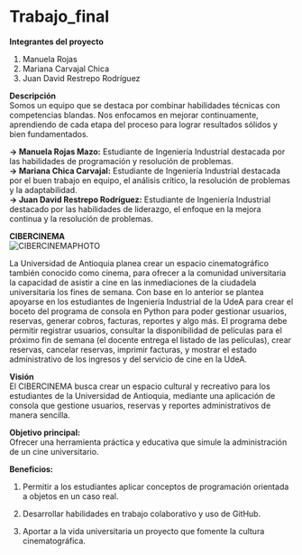 # Trabajo_final  

**Integrantes del proyecto**
1. Manuela Rojas 
2. Mariana Carvajal Chica 
3. Juan David Restrepo Rodríguez    

**Descripción**  
Somos un equipo que se destaca por combinar habilidades técnicas con competencias blandas. Nos enfocamos en mejorar continuamente, aprendiendo de cada etapa del proceso para lograr resultados sólidos y bien fundamentados.  

**-> Manuela Rojas Mazo:** Estudiante de Ingeniería Industrial destacada por las habilidades de programación y resolución de problemas.  
**-> Mariana Chica Carvajal:**  Estudiante de Ingeniería Industrial destacada por el buen trabajo en equipo, el análisis crítico, la resolución de problemas y la adaptabilidad.  
**-> Juan David Restrepo Rodríguez:**   Estudiante de Ingeniería Industrial destacado por las habilidades de liderazgo, el enfoque en la mejora continua y la resolución de problemas.  

**CIBERCINEMA**  
![CIBERCINEMAPHOTO](https://sdmntprnorthcentralus.oaiusercontent.com/files/00000000-1d00-622f-8bd0-90af5ae1a658/raw?se=2025-09-29T22%3A28%3A18Z&sp=r&sv=2024-08-04&sr=b&scid=a66f37ee-f495-55ae-91fc-bc645d3dfd42&skoid=e9d2f8b1-028a-4cff-8eb1-d0e66fbefcca&sktid=a48cca56-e6da-484e-a814-9c849652bcb3&skt=2025-09-29T18%3A47%3A14Z&ske=2025-09-30T18%3A47%3A14Z&sks=b&skv=2024-08-04&sig=yPSK19%2B1p3SWJS%2BWLvQHD9LYQfEHHmSuUVrbWBdWas4%3D)


La Universidad de Antioquia planea crear un espacio cinematográfico también conocido como cinema, para ofrecer a la comunidad universitaria la capacidad de asistir a cine en las inmediaciones de la ciudadela universitaria los fines de semana. Con base en lo anterior se plantea apoyarse en los estudiantes de Ingeniería Industrial de la UdeA para crear el boceto del programa de consola en Python para poder gestionar usuarios, reservas, generar cobros, facturas, reportes y algo más. El programa debe permitir registrar usuarios, consultar la disponibilidad de películas para el próximo fin de semana (el docente entrega el listado de las películas), crear reservas, cancelar reservas, imprimir facturas, y mostrar el estado administrativo de los ingresos y del servicio de cine en la UdeA.  

**Visión**  
El CIBERCINEMA busca crear un espacio cultural y recreativo para los estudiantes de la Universidad de Antioquia, mediante una aplicación de consola que gestione usuarios, reservas y reportes administrativos de manera sencilla.

**Objetivo principal:**  
Ofrecer una herramienta práctica y educativa que simule la administración de un cine universitario.

**Beneficios:**  

1. Permitir a los estudiantes aplicar conceptos de programación orientada a objetos en un caso real.  

2. Desarrollar habilidades en trabajo colaborativo y uso de GitHub.  

3. Aportar a la vida universitaria un proyecto que fomente la cultura cinematográfica.  
